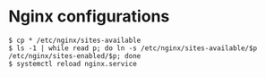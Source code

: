 # Nginx configurations

``` shell
$ cp * /etc/nginx/sites-available
$ ls -1 | while read p; do ln -s /etc/nginx/sites-available/$p /etc/nginx/sites-enabled/$p; done
$ systemctl reload nginx.service
```
